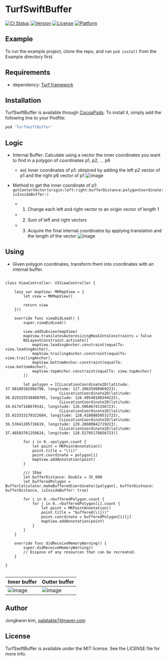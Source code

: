 # TurfSwiftBuffer

[![CI Status](https://img.shields.io/travis/JK0369/TurfSwiftBuffer.svg?style=flat)](https://travis-ci.org/JK0369/TurfSwiftBuffer)
[![Version](https://img.shields.io/cocoapods/v/TurfSwiftBuffer.svg?style=flat)](https://cocoapods.org/pods/TurfSwiftBuffer)
[![License](https://img.shields.io/cocoapods/l/TurfSwiftBuffer.svg?style=flat)](https://cocoapods.org/pods/TurfSwiftBuffer)
[![Platform](https://img.shields.io/cocoapods/p/TurfSwiftBuffer.svg?style=flat)](https://cocoapods.org/pods/TurfSwiftBuffer)

## Example

To run the example project, clone the repo, and run `pod install` from the Example directory first.

## Requirements
- dependency: [Turf framework](https://github.com/mapbox/turf-swift)

## Installation

TurfSwiftBuffer is available through [CocoaPods](https://cocoapods.org). To install
it, simply add the following line to your Podfile:

```ruby
pod 'TurfSwiftBuffer'
```

## Logic

- Internal Buffer: Calculate using a vector the inner coordinates you want to find in a polygon of coordinates p1, p2, ... p6
  - ex) Inner coordinates of p1: obtained by adding the left p2 vector of p1 and the right p6 vector of p1
![image](https://user-images.githubusercontent.com/43035817/131820021-7048414d-f321-4d52-b10c-38ec48afc271.png)

- Method to get the inner coordinate of p1: `getCenterVector(origin:left:right:bufferDistance:polygonCoordinate:isInsideBuffer:)`
  - 1) Change each left and right vector to an origin vector of length 1
  - 2) Sum of left and right vectors
  - 3) Acquire the final internal coordinates by applying translation and the length of the vector
![image](https://user-images.githubusercontent.com/43035817/131820138-8be692d3-3e9b-429e-b597-6631c751961f.png)

## Using

- Given polygon coordinates, transform them into coordinates with an internal buffer.
```

class ViewController: UIViewController {

    lazy var mapView: MKMapView = {
        let view = MKMapView()

        return view
    }()

    override func viewDidLoad() {
        super.viewDidLoad()

        view.addSubview(mapView)
        mapView.translatesAutoresizingMaskIntoConstraints = false
        NSLayoutConstraint.activate([
            mapView.leadingAnchor.constraint(equalTo: view.leadingAnchor),
            mapView.trailingAnchor.constraint(equalTo: view.trailingAnchor),
            mapView.bottomAnchor.constraint(equalTo: view.bottomAnchor),
            mapView.topAnchor.constraint(equalTo: view.topAnchor)
        ])

        let polygon = [CLLocationCoordinate2D(latitude: 37.98109102966798, longitude: 127.39635998969223),
                        CLLocationCoordinate2D(latitude: 36.829155530408705, longitude: 126.49548108344223),
                        CLLocationCoordinate2D(latitude: 34.61747168678542, longitude: 126.50646741156723),
                        CLLocationCoordinate2D(latitude: 35.023333179322684, longitude: 128.41808850531723),
                        CLLocationCoordinate2D(latitude: 36.53841205716619, longitude: 129.28600842719223),
                        CLLocationCoordinate2D(latitude: 37.48583761259624, longitude: 128.52795178656723)]

        for i in 0..<polygon.count {
            let point = MKPointAnnotation()
            point.title = "\(i)"
            point.coordinate = polygon[i]
            mapView.addAnnotation(point)
        }

        /// 35km
        let bufferDistance: Double = 35_000
        let bufferedPolygon = BufferCalculator.makeBufferedCoordinate([polygon], bufferDistnace: bufferDistance, isInsideBuffer: true)

        for i in 0..<bufferedPolygon.count {
            for j in 0..<bufferedPolygon[i].count {
                let point = MKPointAnnotation()
                point.title = "buffered(\(j))"
                point.coordinate = bufferedPolygon[i][j]
                mapView.addAnnotation(point)
            }
        }
    }

    override func didReceiveMemoryWarning() {
        super.didReceiveMemoryWarning()
        // Dispose of any resources that can be recreated.
    }

}


```
  
|Inner buffer|Outter buffer|
|------|---|
|![image](https://user-images.githubusercontent.com/43035817/131823192-e58ed8ed-3206-402b-9c55-ff4b853e0bba.png)|![image](https://user-images.githubusercontent.com/43035817/131823140-11c9175d-5a47-4cca-8166-6925871bfa6e.png) |
   
## Author

Jongkwon.kim, palatable7@naver.com

## License

TurfSwiftBuffer is available under the MIT license. See the LICENSE file for more info.
